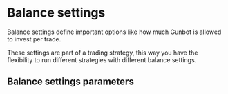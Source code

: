 # Balance settings

Balance settings define important options like how much Gunbot is allowed to invest per trade. 

These settings are part of a trading strategy, this way you have the flexibility to run different strategies with different balance settings.



## Balance settings parameters






